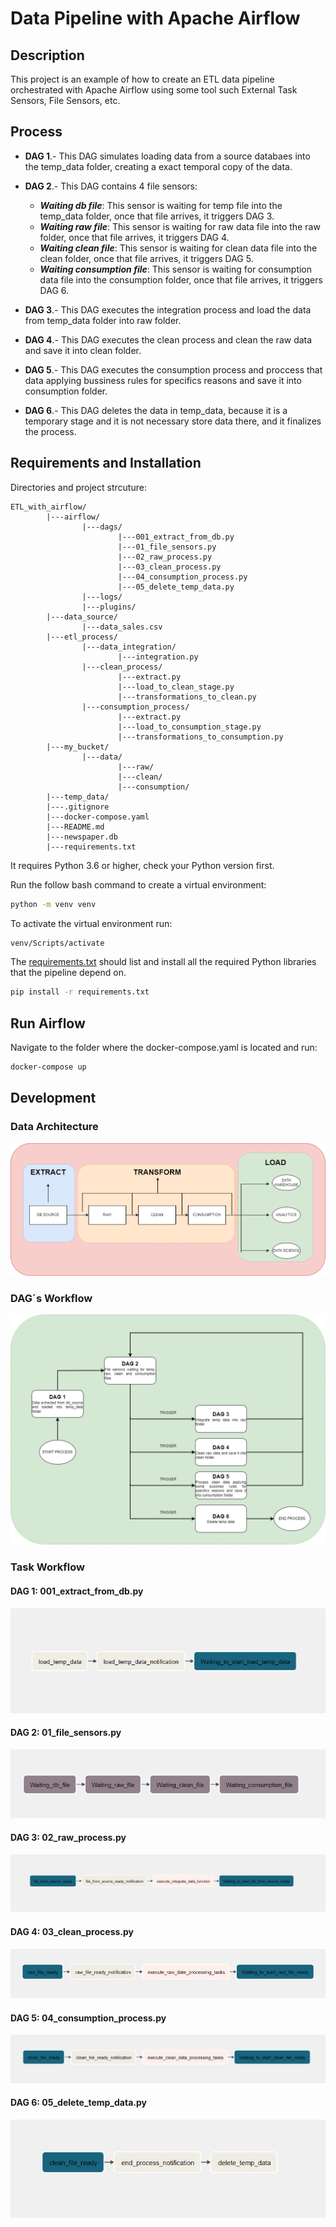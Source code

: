 # Data Pipeline with Apache Airflow

## Description

This project is an example of how to create an ETL data pipeline orchestrated with Apache Airflow using some tool such External Task Sensors, File Sensors, etc.

## Process
* **DAG 1**.- This DAG simulates loading data from a source databaes into the temp_data folder, creating a exact temporal copy of the data.

* **DAG 2**.- This DAG contains 4 file sensors:  
    * **_Waiting db file_**: This sensor is waiting for temp file into the temp_data folder, once that file arrives, it triggers DAG 3.  
    * **_Waiting raw file_**: This sensor is waiting for raw data file into the raw folder, once that file arrives, it triggers DAG 4.  
    * **_Waiting clean file_**: This sensor is waiting for clean data file into the clean folder, once that file arrives, it triggers DAG 5.  
    * **_Waiting consumption file_**: This sensor is waiting for consumption data file into the consumption folder, once that file arrives, it triggers DAG 6.

* **DAG 3**.- This DAG executes the integration process and load the data from temp_data folder into raw folder.

* **DAG 4**.- This DAG executes the clean process and clean the raw data and save it into clean folder.

* **DAG 5**.- This DAG executes the consumption process and proccess that data applying bussiness rules for specifics reasons and save it into consumption folder.

* **DAG 6**.- This DAG deletes the data in temp_data, because it is a temporary stage and it is not necessary store data there, and it finalizes the process.

## Requirements and Installation

Directories and project strcuture:

    ETL_with_airflow/
            |---airflow/
                    |---dags/
                            |---001_extract_from_db.py
                            |---01_file_sensors.py
                            |---02_raw_process.py
                            |---03_clean_process.py
                            |---04_consumption_process.py
                            |---05_delete_temp_data.py
                    |---logs/
                    |---plugins/
            |---data_source/
                    |---data_sales.csv
            |---etl_process/
                    |---data_integration/
                            |---integration.py
                    |---clean_process/
                            |---extract.py
                            |---load_to_clean_stage.py
                            |---transformations_to_clean.py
                    |---consumption_process/
                            |---extract.py
                            |---load_to_consumption_stage.py
                            |---transformations_to_consumption.py
            |---my_bucket/
                    |---data/
                            |---raw/
                            |---clean/
                            |---consumption/
            |---temp_data/
            |---.gitignore
            |---docker-compose.yaml
            |---README.md
            |---newspaper.db
            |---requirements.txt

It requires Python 3.6 or higher, check your Python version first.  

Run the follow bash command to create a virtual environment:
````bash
python -m venv venv
```` 
To activate the virtual environment run:
````bash
venv/Scripts/activate
````

The [requirements.txt](requirements.txt) should list and install all the required Python libraries that the pipeline depend on.

```bash
pip install -r requirements.txt
```

## Run Airflow
Navigate to the folder where the docker-compose.yaml is located and run:
````bash
docker-compose up
````

## Development
### Data Architecture
![alt text](images/ETL_Diagram.png)

### DAG´s Workflow
![alt text](images/DAG_Orchestration.png)

### Task Workflow
#### DAG 1: 001_extract_from_db.py
![alt text](images/DAG_01.png)

#### DAG 2: 01_file_sensors.py
![alt text](images/DAG_02.png)

#### DAG 3: 02_raw_process.py
![alt text](images/DAG_03.png)

#### DAG 4: 03_clean_process.py
![alt text](images/DAG_04.png)

#### DAG 5: 04_consumption_process.py
![alt text](images/DAG_05.png)

#### DAG 6: 05_delete_temp_data.py
![alt text](images/DAG_06.png)
